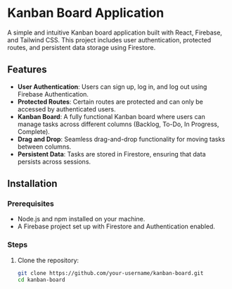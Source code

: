 # Kanban Board Application

A simple and intuitive Kanban board application built with React, Firebase, and Tailwind CSS. This project includes user authentication, protected routes, and persistent data storage using Firestore.

## Features

- **User Authentication**: Users can sign up, log in, and log out using Firebase Authentication.
- **Protected Routes**: Certain routes are protected and can only be accessed by authenticated users.
- **Kanban Board**: A fully functional Kanban board where users can manage tasks across different columns (Backlog, To-Do, In Progress, Complete).
- **Drag and Drop**: Seamless drag-and-drop functionality for moving tasks between columns.
- **Persistent Data**: Tasks are stored in Firestore, ensuring that data persists across sessions.

## Installation

### Prerequisites

- Node.js and npm installed on your machine.
- A Firebase project set up with Firestore and Authentication enabled.

### Steps

1. Clone the repository:

   ```bash
   git clone https://github.com/your-username/kanban-board.git
   cd kanban-board
   ```
